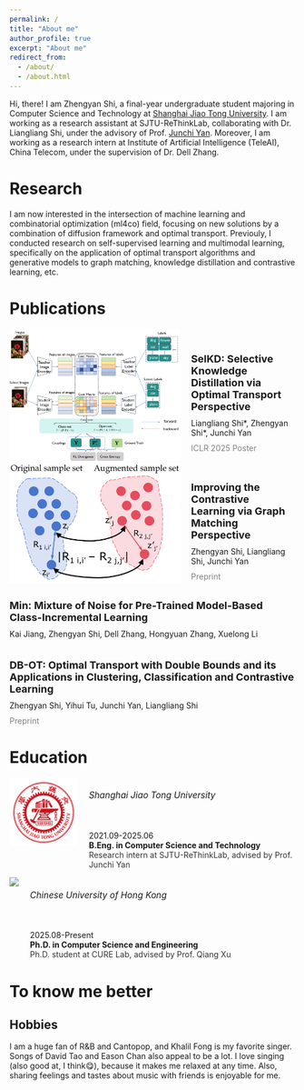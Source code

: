 ```yaml
---
permalink: /
title: "About me"
author_profile: true
excerpt: "About me"
redirect_from: 
  - /about/
  - /about.html
---
```


Hi, there! I am Zhengyan Shi, a final-year undergraduate student majoring in Computer Science and Technology at [Shanghai Jiao Tong University](https://www.sjtu.edu.cn/). I am working as a research assistant at SJTU-ReThinkLab, collaborating with Dr. Liangliang Shi, under the advisory of Prof. [Junchi Yan](https://thinklab.sjtu.edu.cn/). Moreover, I am working as a research intern at Institute of Artificial Intelligence (TeleAI), China Telecom, under the supervision of Dr. Dell Zhang.

Research
=====

I am now interested in the intersection of machine learning and combinatorial optimization (ml4co) field, focusing on new solutions by a combination of diffusion framework and optimal transport. Previouly, I conducted research on self-supervised learning and multimodal learning, specifically on the application of optimal transport algorithms and generative models to graph matching, knowledge distillation and contrastive learning, etc.



Publications
======

<div style="display: flex; align-items: center;">
    <div style="flex-shrink: 0; margin-right: 20px;">
        <img src="/images/selkd.png" alt="Selective Knowledge Distillation" style="max-width: 300px;">
    </div>
    <div>
        <h3 style="font-size: 18px; font-weight: bold; margin-bottom: 10px;">
            SelKD: Selective Knowledge Distillation via Optimal Transport Perspective
        </h3>
        <div style="font-size: 14px; margin-bottom: 10px;">
            Liangliang Shi*, Zhengyan Shi*, Junchi Yan
        </div>
        <div style="font-size: 14px; color: gray;">
            ICLR 2025 Poster
        </div>
    </div>
</div>

<div style="display: flex; align-items: center;">
    <div style="flex-shrink: 0; margin-right: 20px;">
        <img src="/images/gmcl.png" alt="Graph Matching Contrasting" style="max-width: 300px;">
    </div>
    <div>
        <h3 style="font-size: 18px; font-weight: bold; margin-bottom: 10px;">
            Improving the Contrastive Learning via Graph Matching Perspective
        </h3>
        <div style="font-size: 14px; margin-bottom: 10px;">
            Zhengyan Shi, Liangliang Shi, Junchi Yan
        </div>
        <div style="font-size: 14px; color: gray;">
            Preprint
        </div>
    </div>
</div>

<div style="display: flex; align-items: center;">
<!--     <div style="flex-shrink: 0; margin-right: 20px;">
        <img src="/images/gmcl.png" alt="Graph Matching Contrasting" style="max-width: 300px;">
    </div> -->
    <div>
        <h3 style="font-size: 18px; font-weight: bold; margin-bottom: 10px;">
            Min: Mixture of Noise for Pre-Trained Model-Based Class-Incremental Learning
        </h3>
        <div style="font-size: 14px; margin-bottom: 10px;">
            Kai Jiang, Zhengyan Shi, Dell Zhang, Hongyuan Zhang, Xuelong Li
        </div>
<!--         <div style="font-size: 14px; color: gray;">
            NeurIPS 2025 Poster
        </div> -->
    </div>
</div>

<div style="display: flex; align-items: center;">
<!--     <div style="flex-shrink: 0; margin-right: 20px;">
        <img src="/images/gmcl.png" alt="Graph Matching Contrasting" style="max-width: 300px;">
    </div> -->
    <div>
        <h3 style="font-size: 18px; font-weight: bold; margin-bottom: 10px;">
            DB-OT: Optimal Transport with Double Bounds and its Applications in Clustering, Classification and Contrastive Learning
        </h3>
        <div style="font-size: 14px; margin-bottom: 10px;">
            Zhengyan Shi, Yihui Tu, Junchi Yan, Liangliang Shi
        </div>
        <div style="font-size: 14px; color: gray;">
            Preprint
        </div>
    </div>
</div>

Education
======

<div style="margin: 1em 0; display: flex; align-items: flex-start;">

<img src="/images/sjtu.png" style="height: 120px; margin-right: 20px; flex-shrink: 0;">

<div>
<h6 style="font-size: 1.1em;">Shanghai Jiao Tong University</h6><br>
<text style="font-size: 1em;">2021.09-2025.06</text><br>
<b style="font-size: 1em;">B.Eng. in Computer Science and Technology</b><br>
<text style="font-size: 1em; color: #333;">Research intern at SJTU-ReThinkLab, advised by Prof. Junchi Yan</text>
</div>

</div>

<div style="margin: 1em 0; display: flex; align-items: flex-start;">

<img src="/images/cuhk.png" style="height: 120px; margin-right: 20px; flex-shrink: 0;">

<div>
<h6 style="font-size: 1.1em;">Chinese University of Hong Kong</h6><br>
<text style="font-size: 1em;">2025.08-Present</text><br>
<b style="font-size: 1em;">Ph.D. in Computer Science and Engineering</b><br>
<text style="font-size: 1em; color: #333;">Ph.D. student at CURE Lab, advised by Prof. Qiang Xu</text>
</div>

</div>

To know me better
======

Hobbies
------
I am a huge fan of R&B and Cantopop, and Khalil Fong is my favorite singer. Songs of David Tao and Eason Chan also appeal to be a lot. I love singing (also good at, I think😋), because it makes me relaxed at any time. Also, sharing feelings and tastes about music with friends is enjoyable for me.


